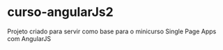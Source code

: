 # curso-angularJs2
Projeto criado para servir como base para o minicurso Single Page Apps com AngularJS
